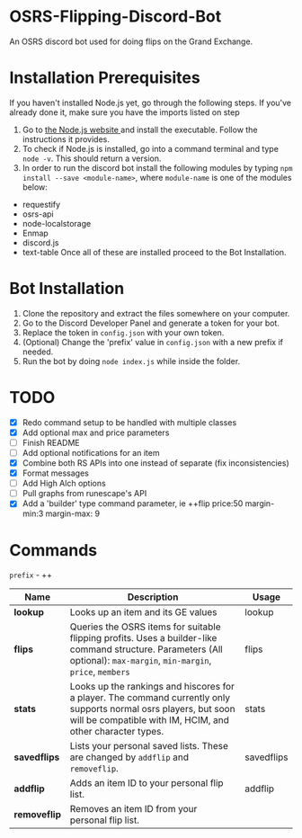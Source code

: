 # OSRS-Flipping-Discord-Bot
An OSRS discord bot used for doing flips on the Grand Exchange. 

# Installation Prerequisites 
If you haven't installed Node.js yet, go through the following steps. If you've already done it, 
make sure you have the imports listed on step <n>
  
1. Go to [the Node.js website ](https://www.nodejs.org) and install the executable. Follow the instructions it provides. 
2. To check if Node.js is installed, go into a command terminal and type `node -v`. This should return a version.
3. In order to run the discord bot install the following modules by typing `npm install --save <module-name>`, where `module-name` is one of the modules below:
  - requestify
  - osrs-api
  - node-localstorage
  - Enmap
  - discord.js
  - text-table
Once all of these are installed proceed to the Bot Installation.

# Bot Installation
1. Clone the repository and extract the files somewhere on your computer.
2. Go to the Discord Developer Panel and generate a token for your bot.
3. Replace the token in `config.json` with your own token.
4. (Optional) Change the 'prefix' value in `config.json` with a new prefix if needed. 
5. Run the bot by doing `node index.js` while inside the folder.

# TODO
- [x] Redo command setup to be handled with multiple classes 
- [x] Add optional max and price parameters 
- [ ] Finish README
- [ ] Add optional notifications for an item 
- [x] Combine both RS APIs into one instead of separate (fix inconsistencies)
- [x] Format messages 
- [ ] Add High Alch options 
- [ ] Pull graphs from runescape's API <optional>
- [x] Add a 'builder' type command parameter, ie ++flip price:50 margin-min:3 margin-max: 9

# Commands
`prefix` - ++

| Name           | Description                                                                                                                                                                                                                                                                                                                                | Usage              |
|----------------|--------------------------------------------------------------------------------------------------------------------------------------------------------------------------------------------------------------------------------------------------------------------------------------------------------------------------------------------|--------------------|
| **lookup**     | Looks up an item and its GE values                                                                                                                                                                                                                                                                                                         | lookup <id>        |
| **flips**      | Queries the OSRS items for suitable flipping profits. Uses a builder-like command structure. Parameters (All optional): `max-margin`, `min-margin`, `price`, `members` | flips <parameters> |
| **stats**      | Looks up the rankings and hiscores for a player. The command currently only supports normal  osrs players, but soon will be compatible with IM, HCIM, and other character types.                                                                                                                                                           | stats <name>       |
| **savedflips** | Lists your personal saved lists. These are changed by `addflip` and `removeflip`.                                                                                                                                                                                                                                                          | savedflips         |
| **addflip**    | Adds an item ID to your personal flip list.                                                                                                                                                                                                                                                                                                | addflip <id>       |
| **removeflip** | Removes an item ID from your personal flip list.            
